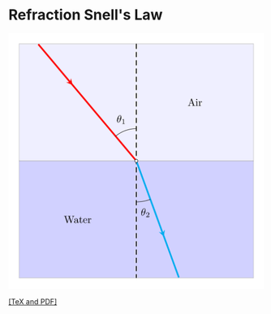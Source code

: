 # Refraction Snell's Law

![snell's law](refractionSnell'slaw.png)

[[TeX and PDF]](https://www.overleaf.com/read/ymzrrwttbmxq)

